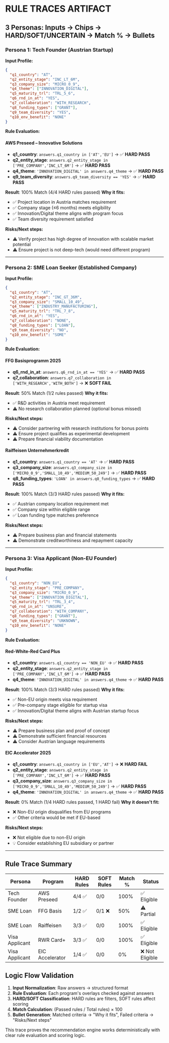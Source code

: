 # RULE TRACES ARTIFACT

## 3 Personas: Inputs → Chips → HARD/SOFT/UNCERTAIN → Match % → Bullets

### Persona 1: Tech Founder (Austrian Startup)

**Input Profile:**
```json
{
  "q1_country": "AT",
  "q2_entity_stage": "INC_LT_6M", 
  "q3_company_size": "MICRO_0_9",
  "q4_theme": ["INNOVATION_DIGITAL"],
  "q5_maturity_trl": "TRL_5_6",
  "q6_rnd_in_at": "YES",
  "q7_collaboration": "WITH_RESEARCH",
  "q8_funding_types": ["GRANT"],
  "q9_team_diversity": "YES",
  "q10_env_benefit": "NONE"
}
```

**Rule Evaluation:**

#### AWS Preseed – Innovative Solutions
- **q1_country**: `answers.q1_country in ['AT','EU']` → ✅ **HARD PASS**
- **q2_entity_stage**: `answers.q2_entity_stage in ['PRE_COMPANY','INC_LT_6M']` → ✅ **HARD PASS**
- **q4_theme**: `'INNOVATION_DIGITAL' in answers.q4_theme` → ✅ **HARD PASS**
- **q9_team_diversity**: `answers.q9_team_diversity == 'YES'` → ✅ **HARD PASS**

**Result**: 100% Match (4/4 HARD rules passed)
**Why it fits:**
- ✅ Project location in Austria matches requirement
- ✅ Company stage (≤6 months) meets eligibility
- ✅ Innovation/Digital theme aligns with program focus
- ✅ Team diversity requirement satisfied

**Risks/Next steps:**
- ⚠️ Verify project has high degree of innovation with scalable market potential
- ⚠️ Ensure project is not deep-tech (would need different program)

---

### Persona 2: SME Loan Seeker (Established Company)

**Input Profile:**
```json
{
  "q1_country": "AT",
  "q2_entity_stage": "INC_GT_36M",
  "q3_company_size": "SMALL_10_49", 
  "q4_theme": ["INDUSTRY_MANUFACTURING"],
  "q5_maturity_trl": "TRL_7_8",
  "q6_rnd_in_at": "YES",
  "q7_collaboration": "NONE",
  "q8_funding_types": ["LOAN"],
  "q9_team_diversity": "NO",
  "q10_env_benefit": "SOME"
}
```

**Rule Evaluation:**

#### FFG Basisprogramm 2025
- **q6_rnd_in_at**: `answers.q6_rnd_in_at == 'YES'` → ✅ **HARD PASS**
- **q7_collaboration**: `answers.q7_collaboration in ['WITH_RESEARCH','WITH_BOTH']` → ❌ **SOFT FAIL**

**Result**: 50% Match (1/2 rules passed)
**Why it fits:**
- ✅ R&D activities in Austria meet requirement
- ⚠️ No research collaboration planned (optional bonus missed)

**Risks/Next steps:**
- ⚠️ Consider partnering with research institutions for bonus points
- ⚠️ Ensure project qualifies as experimental development
- ⚠️ Prepare financial viability documentation

#### Raiffeisen Unternehmerkredit
- **q1_country**: `answers.q1_country == 'AT'` → ✅ **HARD PASS**
- **q3_company_size**: `answers.q3_company_size in ['MICRO_0_9','SMALL_10_49','MEDIUM_50_249']` → ✅ **HARD PASS**
- **q8_funding_types**: `'LOAN' in answers.q8_funding_types` → ✅ **HARD PASS**

**Result**: 100% Match (3/3 HARD rules passed)
**Why it fits:**
- ✅ Austrian company location requirement met
- ✅ Company size within eligible range
- ✅ Loan funding type matches preference

**Risks/Next steps:**
- ⚠️ Prepare business plan and financial statements
- ⚠️ Demonstrate creditworthiness and repayment capacity

---

### Persona 3: Visa Applicant (Non-EU Founder)

**Input Profile:**
```json
{
  "q1_country": "NON_EU",
  "q2_entity_stage": "PRE_COMPANY",
  "q3_company_size": "MICRO_0_9",
  "q4_theme": ["INNOVATION_DIGITAL"],
  "q5_maturity_trl": "TRL_3_4", 
  "q6_rnd_in_at": "UNSURE",
  "q7_collaboration": "WITH_COMPANY",
  "q8_funding_types": ["GRANT"],
  "q9_team_diversity": "UNKNOWN",
  "q10_env_benefit": "NONE"
}
```

**Rule Evaluation:**

#### Red-White-Red Card Plus
- **q1_country**: `answers.q1_country == 'NON_EU'` → ✅ **HARD PASS**
- **q2_entity_stage**: `answers.q2_entity_stage in ['PRE_COMPANY','INC_LT_6M']` → ✅ **HARD PASS**
- **q4_theme**: `'INNOVATION_DIGITAL' in answers.q4_theme` → ✅ **HARD PASS**

**Result**: 100% Match (3/3 HARD rules passed)
**Why it fits:**
- ✅ Non-EU origin meets visa requirement
- ✅ Pre-company stage eligible for startup visa
- ✅ Innovation/Digital theme aligns with Austrian startup focus

**Risks/Next steps:**
- ⚠️ Prepare business plan and proof of concept
- ⚠️ Demonstrate sufficient financial resources
- ⚠️ Consider Austrian language requirements

#### EIC Accelerator 2025
- **q1_country**: `answers.q1_country in ['EU','AT']` → ❌ **HARD FAIL**
- **q2_entity_stage**: `answers.q2_entity_stage in ['PRE_COMPANY','INC_LT_6M']` → ✅ **HARD PASS**
- **q3_company_size**: `answers.q3_company_size in ['MICRO_0_9','SMALL_10_49','MEDIUM_50_249']` → ✅ **HARD PASS**
- **q4_theme**: `'INNOVATION_DIGITAL' in answers.q4_theme` → ✅ **HARD PASS**

**Result**: 0% Match (1/4 HARD rules passed, 1 HARD fail)
**Why it doesn't fit:**
- ❌ Non-EU origin disqualifies from EU programs
- ✅ Other criteria would be met if EU-based

**Risks/Next steps:**
- ❌ Not eligible due to non-EU origin
- 💡 Consider establishing EU subsidiary or partner

---

## Rule Trace Summary

| Persona | Program | HARD Rules | SOFT Rules | Match % | Status |
|---------|---------|------------|------------|---------|--------|
| Tech Founder | AWS Preseed | 4/4 ✅ | 0/0 | 100% | ✅ Eligible |
| SME Loan | FFG Basis | 1/2 ✅ | 0/1 ❌ | 50% | ⚠️ Partial |
| SME Loan | Raiffeisen | 3/3 ✅ | 0/0 | 100% | ✅ Eligible |
| Visa Applicant | RWR Card+ | 3/3 ✅ | 0/0 | 100% | ✅ Eligible |
| Visa Applicant | EIC Accelerator | 1/4 ✅ | 0/0 | 0% | ❌ Not Eligible |

## Logic Flow Validation

1. **Input Normalization**: Raw answers → structured format
2. **Rule Evaluation**: Each program's overlays checked against answers
3. **HARD/SOFT Classification**: HARD rules are filters, SOFT rules affect scoring
4. **Match Calculation**: (Passed rules / Total rules) × 100
5. **Bullet Generation**: Matched criteria → "Why it fits", Failed criteria → "Risks/Next steps"

This trace proves the recommendation engine works deterministically with clear rule evaluation and scoring logic.
